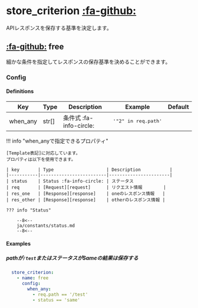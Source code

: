store_criterion [:fa-github:][s1]
=================================

[s1]: https://github.com/tadashi-aikawa/jumeaux/tree/master/jumeaux/addons/store_criterion

APIレスポンスを保存する基準を決定します。


[:fa-github:][free] free
------------------------

[free]: https://github.com/tadashi-aikawa/jumeaux/tree/master/jumeaux/addons/store_criterion/free.py

細かな条件を指定してレスポンスの保存基準を決めることができます。


### Config

#### Definitions

| Key      | Type  | Description             | Example                      | Default |
|----------|-------|-------------------------|------------------------------|---------|
| when_any | str[] | 条件式 :fa-info-circle: | <pre>'"2" in req.path'</pre> |         |

!!! info "when_anyで指定できるプロパティ"

    [Template表記]に対応しています。
    プロパティは以下を使用できます。

    | key       | Type                    | Description           |
    |-----------|-------------------------|-----------------------|
    | status    | Status :fa-info-circle: | ステータス
    | req       | [Request][request]      | リクエスト情報        |
    | res_one   | [Response][response]    | oneのレスポンス情報   |
    | res_other | [Response][response]    | otherのレスポンス情報 |

    ??? info "Status"

        --8<--
        ja/constants/status.md
        --8<--


#### Examples

##### pathが`/test`またはステータスがSameの結果は保存する

```yml
  store_criterion:
    - name: free
      config:
        when_any:
          - req.path == '/test'
          - status == 'same'
```

[Template表記]: ../../template
[request]: ../../models/request
[response]: ../../models/response

